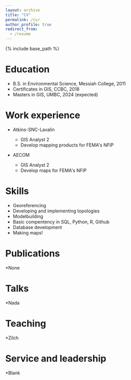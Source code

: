 ```yaml
---
layout: archive
title: "CV"
permalink: /cv/
author_profile: true
redirect_from:
  - /resume
---
```


{% include base_path %}

Education
======
* B.S. in Environmental Science, Messiah College, 2011
* Certificates in GIS, CCBC, 2018
* Masters in GIS, UMBC, 2024 (expected)

Work experience
======
* Atkins-SNC-Lavalin
  * GIS Analyst 2
  * Develop mapping products for FEMA's NFIP
  

* AECOM
  * GIS Analyst 2
  * Develop maps for FEMA's NFIP
  
  
Skills
======
* Georeferencing
* Developing and implementing topologies
* Modelbuilding
* Basic compentency in SQL, Python, R, Github
* Database development
* Making maps!

Publications
======
*None
  
Talks
======
*Nada
  
Teaching
======
*Zilch
  
Service and leadership
======
*Blank

